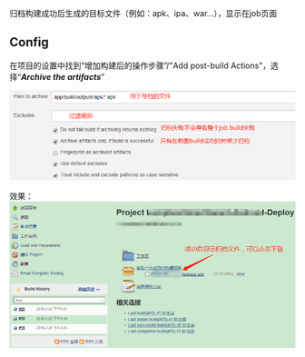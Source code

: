 归档构建成功后生成的目标文件（例如：apk、ipa、war...），显示在job页面

## Config

在项目的设置中找到“增加构建后的操作步骤”/"Add post-build Actions"，选择“_**Archive the artifacts**_”

![](../../../assets/jenkins/jenkins_archive_artifacts.png)

效果：![](../../../assets/jenkins/jenkins_archive_artifacts_result.png)

